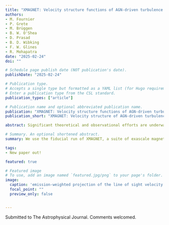 ```yaml
---
title: "XMAGNET: Velocity structure functions of AGN-driven turbulence in the multiphase intracluster medium"
authors:
- M. Fournier
- P. Grete
- M. Brüggen
- B. W. O'Shea
- D. Prasad
- B. D. Wibking
- F. W. Glines
- R. Mohapatra
date: "2025-02-24"
doi: ""

# Schedule page publish date (NOT publication's date).
publishDate: "2025-02-24"

# Publication type.
# Accepts a single type but formatted as a YAML list (for Hugo requirements).
# Enter a publication type from the CSL standard.
publication_types: ["article"]

# Publication name and optional abbreviated publication name.
publication: "XMAGNET: Velocity structure functions of AGN-driven turbulence in the multiphase intracluster medium"
publication_short: "XMAGNET: Velocity structure of AGN-driven turbulence"

abstract: Significant theoretical and observational efforts are underway to investigate the properties of turbulence in the hot plasma that pervades galaxy clusters. Spectroscopy has been used to study the projected line of sight velocities in both the hot intracluster medium and the cold gas phase using optical and X-ray telescopes. We characterize the velocity structure functions (VSFs) of the multiphase intracluster medium in a simulated galaxy cluster core.

# Summary. An optional shortened abstract.
summary: We use the fiducial run of XMAGNET, a suite of exascale magneto-hydrodynamical simulations of a cool-core cluster, to investigate the velocity structure functions of the multiphase intracluster medium.

tags:
- New paper out!

featured: true

# Featured image
# To use, add an image named `featured.jpg/png` to your page's folder. 
image:
  caption: 'emission-weighted projection of the line of sight velocity for the inner 80 kpc of our simulated box, at $t=3.2$ Gyr.'
  focal_point: ""
  preview_only: false


---
```


Submitted to The Astrophysical Journal. Comments welcomed.